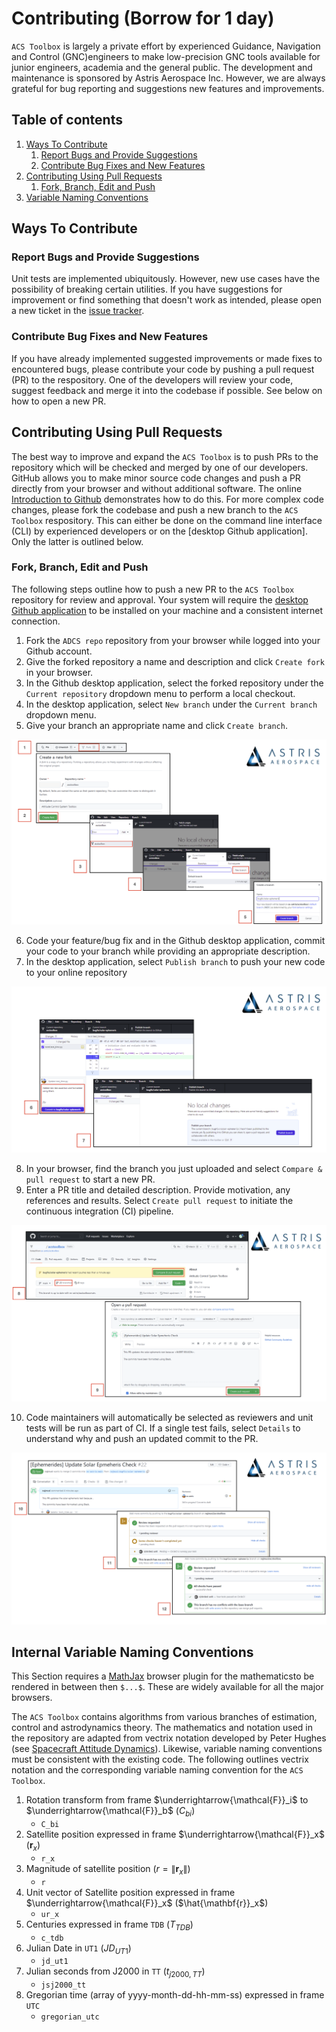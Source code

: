 # Contributing (Borrow for 1 day)

`ACS Toolbox` is largely a private effort by experienced Guidance, Navigation and Control (GNC)engineers to make low-precision GNC tools available for junior engineers, academia and the general public.
The development and maintenance is sponsored by Astris Aerospace Inc.
However, we are always grateful for bug reporting and suggestions new features and improvements.

## Table of contents
1. [Ways To Contribute](#ways-to-contribute)
   1. [Report Bugs and Provide Suggestions](#report-bugs-and-provide-suggestions)
   1. [Contribute Bug Fixes and New Features](#contribute-bug-fixes-and-new-features)
1. [Contributing Using Pull Requests](#contributing-using-pull-requests)
   1. [Fork, Branch, Edit and Push](#fork-branch-edit-and-push)
1. [Variable Naming Conventions](#internal-variable-naming-conventions)

## Ways To Contribute

### Report Bugs and Provide Suggestions

Unit tests are implemented ubiquitously. However, new use cases have the possibility of breaking certain utilities.
If you have suggestions for improvement or find something that doesn't work as intended, please open a new ticket in the [issue tracker](https://github.com/ex-astris/acstoolbox/issues).

### Contribute Bug Fixes and New Features

If you have already implemented suggested improvements or made fixes to encountered bugs, please contribute your code by pushing a pull request (PR) to the respository.
One of the developers will review your code, suggest feedback and merge it into the codebase if possible.
See below on how to open a new PR.

<!--TODO: Add Documentation Contributions + TOC-->

## Contributing Using Pull Requests

The best way to improve and expand the `ACS Toolbox` is to push PRs to the repository which will be checked and merged by one of our developers. 
GitHub allows you to make minor source code changes and push a PR directly from your browser and without additional software.
The online [Introduction to Github](https://lab.github.com/githubtraining/introduction-to-github) demonstrates how to do this.
For more complex code changes, please fork the codebase and push a new branch to the `ACS Toolbox` respository.
This can either be done on the command line interface (CLI) by experienced developers or on the [desktop Github application].
Only the latter is outlined below.

<!--Insert CLI instructions-->

### Fork, Branch, Edit and Push

The following steps outline how to push a new PR to the `ACS Toolbox` repository for review and approval. 
Your system will require the [desktop Github application](https://desktop.github.com/) to be installed on your machine and a consistent internet connection.

1. Fork the `ADCS repo` repository from your browser while logged into your Github account.
2. Give the forked repository a name and description and click `Create fork` in your browser.
3. In the Github desktop application, select the forked repository under the `Current repository` dropdown menu to perform a local checkout.
4. In the desktop application, select `New branch` under the `Current branch` dropdown menu.
5. Give your branch an appropriate name and click `Create branch`.

<p class="aligncenter">
    <img src="./images/root/1-GitFork.png" alt="centered image" />
</p>

6. Code your feature/bug fix and in the Github desktop application, commit your code to your branch while providing an appropriate description.
7. In the desktop application, select `Publish branch` to push your new code to your online repository

<p class="aligncenter">
    <img src="./images/root/2-GitCommit.png"/>
</p>

8. In your browser, find the branch you just uploaded and select `Compare & pull request` to start a new PR. 
9. Enter a PR title and detailed description. Provide motivation, any references and results. Select `Create pull request` to initiate the continuous integration (CI) pipeline.

<p class="aligncenter">
    <img src="./images/root/3-GitPR.png"/>
</p>

10. Code maintainers will automatically be selected as reviewers and unit tests will be run as part of CI.
If a single test fails, select `Details` to understand why and push an updated commit to the PR.

<p class="aligncenter">
    <img src="./images/root/4-GitCI.png"/>
</p>

<!--TODO: ### Branch Naming Conventions + TOC-->

## Internal Variable Naming Conventions

 This Section requires a [MathJax](https://www.mathjax.org/) browser plugin for the mathematicsto be rendered in between then `$...$`. These are widely available for all the major browsers.

 The `ACS Toolbox` contains algorithms from various branches of estimation, control and astrodynamics theory. The mathematics and notation used in the repository are adapted from vectrix notation developed by Peter Hughes (see [Spacecraft Attitude Dynamics](https://www.amazon.com/Spacecraft-Attitude-Dynamics-Aeronautical-Engineering/dp/0486439259)). Likewise, variable naming conventions must be consistent with the existing code. The following outlines vectrix notation and the corresponding variable naming convention for the `ACS Toolbox`.

 1. Rotation transform from frame $\underrightarrow{\mathcal{F}}_i$ to $\underrightarrow{\mathcal{F}}_b$ ($C_{bi}$)
    - `C_bi`
 1. Satellite position expressed in frame $\underrightarrow{\mathcal{F}}_x$ ($\mathbf{r}_x$)
    - `r_x`
1. Magnitude of satellite position ($r = \|\mathbf{r}_x\|$)
    - `r`
1. Unit vector of Satellite position expressed in frame $\underrightarrow{\mathcal{F}}_x$ ($\hat{\mathbf{r}}_x$)
    - `ur_x`
1. Centuries expressed in frame `TDB` ($T_{TDB}$)
   - `c_tdb`
1. Julian Date in `UT1` ($JD_{UT1}$)
   - `jd_ut1`
1. Julian seconds from J2000 in `TT` ($t_{j2000,TT}$)
   - `jsj2000_tt`
1. Gregorian time (array of yyyy-month-dd-hh-mm-ss) expressed in frame `UTC`
    - `gregorian_utc`

 <!--TODO: ### Move this into a notations file + remove from TOC-->
